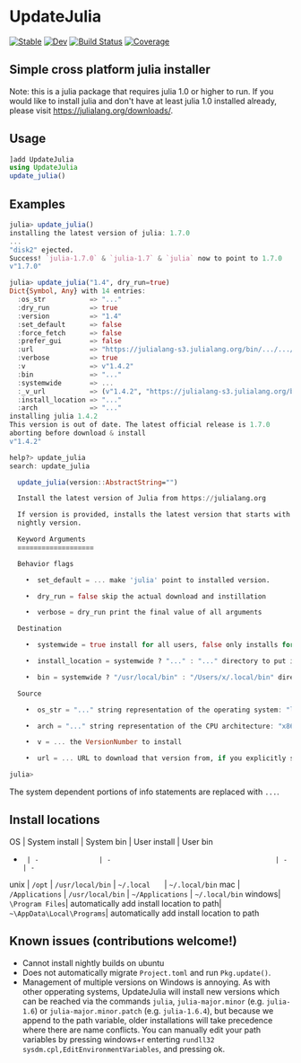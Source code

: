 # UpdateJulia

[![Stable](https://img.shields.io/badge/docs-stable-blue.svg)](https://LilithHafner.github.io/UpdateJulia.jl/stable)
[![Dev](https://img.shields.io/badge/docs-dev-blue.svg)](https://LilithHafner.github.io/UpdateJulia.jl/dev)
[![Build Status](https://github.com/LilithHafner/UpdateJulia.jl/actions/workflows/CI.yml/badge.svg?branch=main)](https://github.com/LilithHafner/UpdateJulia.jl/actions/workflows/CI.yml?query=branch%3Amain)
[![Coverage](https://codecov.io/gh/LilithHafner/UpdateJulia.jl/branch/main/graph/badge.svg)](https://codecov.io/gh/LilithHafner/UpdateJulia.jl)

## Simple cross platform julia installer

Note: this is a julia package that requires julia 1.0 or higher to run. If you would like to install julia and don't have at least julia 1.0 installed already, please visit https://julialang.org/downloads/.

## Usage
```jl
]add UpdateJulia
using UpdateJulia
update_julia()
```

## Examples
```julia
julia> update_julia()
installing the latest version of julia: 1.7.0
...
"disk2" ejected.
Success! `julia-1.7.0` & `julia-1.7` & `julia` now to point to 1.7.0
v"1.7.0"

julia> update_julia("1.4", dry_run=true)
Dict{Symbol, Any} with 14 entries:
  :os_str           => "..."
  :dry_run          => true
  :version          => "1.4"
  :set_default      => false
  :force_fetch      => false
  :prefer_gui       => false
  :url              => "https://julialang-s3.julialang.org/bin/.../.../1.4/julia-1.4.2-..."
  :verbose          => true
  :v                => v"1.4.2"
  :bin              => "..."
  :systemwide       => ...
  :_v_url           => (v"1.4.2", "https://julialang-s3.julialang.org/bin/.../.../1.4/julia-1.4.2-...")
  :install_location => "..."
  :arch             => "..."
installing julia 1.4.2
This version is out of date. The latest official release is 1.7.0
aborting before download & install
v"1.4.2"

help?> update_julia
search: update_julia

  update_julia(version::AbstractString="")

  Install the latest version of Julia from https://julialang.org

  If version is provided, installs the latest version that starts with version. If version == "nightly", then installs the bleeding-edge
  nightly version.

  Keyword Arguments
  ≡≡≡≡≡≡≡≡≡≡≡≡≡≡≡≡≡≡≡

  Behavior flags

    •  set_default = ... make 'julia' point to installed version.

    •  dry_run = false skip the actual download and instillation

    •  verbose = dry_run print the final value of all arguments

  Destination

    •  systemwide = true install for all users, false only installs for current user.

    •  install_location = systemwide ? "..." : "..." directory to put installed binaries

    •  bin = systemwide ? "/usr/local/bin" : "/Users/x/.local/bin" directory to store links to the binaries

  Source

    •  os_str = "..." string representation of the operating system: "linux", "mac", "winnt", or "freebsd".

    •  arch = "..." string representation of the CPU architecture: "x86_64", "i686", "aarch64", "armv7l", or "powerpc64le".

    •  v = ... the VersionNumber to install

    •  url = ... URL to download that version from, if you explicitly set url, also explicitly set v lest they differ

julia>
```
The system dependent portions of info statements are replaced with `...`.

## Install locations

OS     | System install  | System bin                                | User install              | User bin
-      | -               | -                                         | -                         | -
unix   | `/opt`          | `/usr/local/bin`                          | `~/.local   `             | `~/.local/bin`
mac    | `/Applications` | `/usr/local/bin`                          | `~/Applications`          | `~/.local/bin`
windows| `\Program Files`| automatically add install location to path| `~\AppData\Local\Programs`| automatically add install location to path

## Known issues (contributions welcome!)
- Cannot install nightly builds on ubuntu
- Does not automatically migrate `Project.toml` and run `Pkg.update()`.
- Management of multiple versions on Windows is annoying. As with other opperating systems, UpdateJulia will install new versions which can be reached via the commands `julia`, `julia-major.minor` (e.g. `julia-1.6`) or `julia-major.minor.patch` (e.g. `julia-1.6.4`), but because we append to the path variable, older installations will take precedence where there are name conflicts. You can manually edit your path variables by pressing windows+r enterting `rundll32 sysdm.cpl,EditEnvironmentVariables`, and pressing ok.
